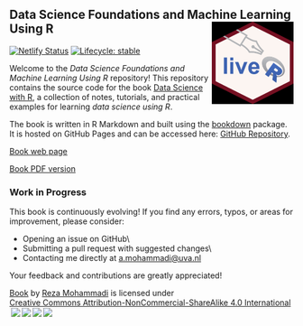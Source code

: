 ## Data Science Foundations and Machine Learning Using R <a href="https://CRAN.R-project.org/package=liver"><img src="images/logo_black.png" align="right" width="145"/></a>

[![Netlify Status](https://api.netlify.com/api/v1/badges/8efdea24-88be-4551-883b-edef5b9dd329/deploy-status)](https://app.netlify.com/sites/uncovering-data-science/deploys) [![Lifecycle: stable](https://img.shields.io/badge/lifecycle-stable-brightgreen.svg)](https://www.tidyverse.org/lifecycle/#stable)

Welcome to the *Data Science Foundations and Machine Learning Using R* repository! This repository contains the source code for the book [Data Science with R](https://uncovering-data-science.netlify.app), a collection of notes, tutorials, and practical examples for learning *data science using R*.

The book is written in R Markdown and built using the [bookdown](https://bookdown.org) package. It is hosted on GitHub Pages and can be accessed here: [GitHub Repository](https://github.com/RezaMoammadi/Book-Data-Science-R).

[Book web page](https://book-data-science-r.netlify.app)

[Book PDF version](https://github.com/RezaMoammadi/Book-Data-Science/blob/main/_book/Book-Data-Science.pdf)

### Work in Progress

This book is continuously evolving! If you find any errors, typos, or areas for improvement, please consider:

-   Opening an issue on GitHub\
-   Submitting a pull request with suggested changes\
-   Contacting me directly at [a.mohammadi\@uva.nl](mailto:a.mohammadi@uva.nl)

Your feedback and contributions are greatly appreciated!

<p xmlns:cc="http://creativecommons.org/ns#" xmlns:dct="http://purl.org/dc/terms/">

<a property="dct:title" rel="cc:attributionURL" href="https://github.com/RezaMoammadi/Book-Data-Science">Book</a> by <a rel="cc:attributionURL dct:creator" property="cc:attributionName" href="https://www.uva.nl/profile/a.mohammadi">Reza Mohammadi</a> is licensed under <a href="https://creativecommons.org/licenses/by-nc-sa/4.0/?ref=chooser-v1" target="_blank" rel="license noopener noreferrer" style="display:inline-block;">Creative Commons Attribution-NonCommercial-ShareAlike 4.0 International<img src="https://mirrors.creativecommons.org/presskit/icons/cc.svg?ref=chooser-v1" style="height:22px!important;margin-left:3px;vertical-align:text-bottom;"/><img src="https://mirrors.creativecommons.org/presskit/icons/by.svg?ref=chooser-v1" style="height:22px!important;margin-left:3px;vertical-align:text-bottom;"/><img src="https://mirrors.creativecommons.org/presskit/icons/nc.svg?ref=chooser-v1" style="height:22px!important;margin-left:3px;vertical-align:text-bottom;"/><img src="https://mirrors.creativecommons.org/presskit/icons/sa.svg?ref=chooser-v1" style="height:22px!important;margin-left:3px;vertical-align:text-bottom;"/></a>

</p>
